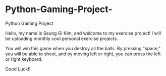 # Python-Gaming-Project-
Python Gaming Project 

Hello, my name is Seung Gi Kim, and welcome to my exercise project! I will be uploading monthly cool personal exercise projects. 

You will win this game when you destroy all the balls. By pressing "space," you will be able to shoot, and by moving left or right, you can press the left or right keyboard. 

Good Luck!! 

